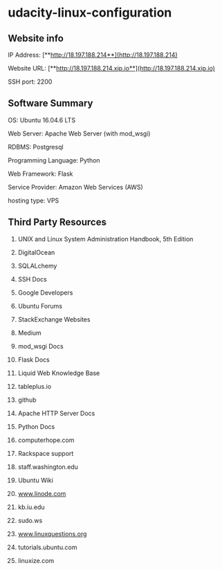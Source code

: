 # udacity-linux-configuration

Website info
------------
IP Address: [**http://18.197.188.214**](http://18.197.188.214)

Website URL: [**http://18.197.188.214.xip.io**](http://18.197.188.214.xip.io)

SSH port: 2200

Software Summary
----------------
OS: Ubuntu 16.04.6 LTS

Web Server: Apache Web Server (with mod_wsgi)

RDBMS: Postgresql

Programming Language: Python

Web Framework: Flask

Service Provider: Amazon Web Services (AWS)

hosting type: VPS

Third Party Resources
---------------------
1) UNIX and Linux System Administration Handbook, 5th Edition

2) DigitalOcean

3) SQLALchemy

4) SSH Docs

5) Google Developers

6) Ubuntu Forums

7) StackExchange Websites

8) Medium

9) mod_wsgi Docs

10) Flask Docs

11) Liquid Web Knowledge Base

12) tableplus.io

13) github

14) Apache HTTP Server Docs

15) Python Docs

16) computerhope.com

17) Rackspace support

18) staff.washington.edu

19) Ubuntu Wiki

20) www.linode.com

21) kb.iu.edu

22) sudo.ws

23) www.linuxquestions.org

24) tutorials.ubuntu.com

25) linuxize.com
